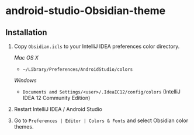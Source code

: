 android-studio-Obsidian-theme
=============================

Installation
---------

1.  Copy `Obsidian.icls` to your IntelliJ IDEA preferences color directory. 

    *Mac OS X*
    * `~/Library/Preferences/AndroidStudio/colors`

    *Windows*
    * `Documents and Settings/<user>/.IdeaIC12/config/colors` (IntelliJ IDEA 12 Community Edition)
        
2. Restart IntelliJ IDEA / Android Studio

3. Go to `Preferences | Editor | Colors & Fonts` and select Obsidian
color themes.


<img src="">